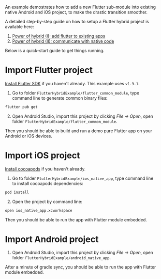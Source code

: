 An example demostrates how to add a new Flutter sub-module into existing native Android and iOS project, to make the drastic transition smoother.

A detailed step-by-step guide on how to setup a Flutter hybrid project is available here:

1. [Power of hybrid (I): add flutter to existing apps](http://tsuinte.ru/2019/make-a-flutter-hybrid-app-1/)
2. [Power of hybrid (II): communicate with native code](http://tsuinte.ru/2019/make-a-flutter-hybrid-app-2/)

Below is a quick-start guide to get things running.

# Import Flutter project

[Install Flutter SDK](https://flutter.dev/docs/get-started/install) if you haven't already. This example uses `v1.9.1`.

1. Go to folder `FlutterHybridExample/flutter_common_module`, type command line to generate common binary files:

```bash
flutter pub get
```

2. Open Android Studio, import this project by clicking *File -> Open*, open folder `FlutterHybridExample/flutter_common_module`.

Then you should be able to build and run a demo pure Flutter app on your Android or iOS devices.

# Import iOS project

[Install cocoapods](https://guides.cocoapods.org/using/getting-started.html) if you haven't already.

1. Go to folder `FlutterHybridExample/ios_native_app`, type command line to install cocoapods dependencies:

```bash
pod install
```

2. Open the project by command line:

```bash
open ios_native_app.xcworkspace
```

Then you should be able to run the app with Flutter module embedded.

# Import Android project

1. Open Android Studio, import this project by clicking *File -> Open*, open folder `FlutterHybridExample/android_native_app`.

After a minute of gradle sync, you should be able to run the app with Flutter module embedded.
